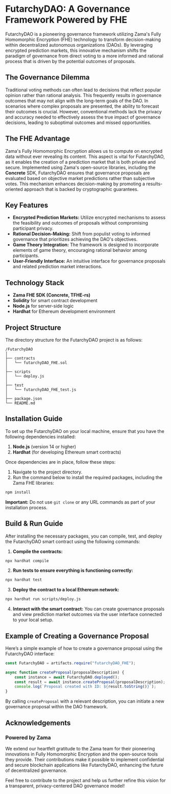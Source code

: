 
# FutarchyDAO: A Governance Framework Powered by FHE

FutarchyDAO is a pioneering governance framework utilizing Zama's Fully Homomorphic Encryption (FHE) technology to transform decision-making within decentralized autonomous organizations (DAOs). By leveraging encrypted prediction markets, this innovative mechanism shifts the paradigm of governance from direct voting to a more informed and rational process that is driven by the potential outcomes of proposals. 

## The Governance Dilemma

Traditional voting methods can often lead to decisions that reflect popular opinion rather than rational analysis. This frequently results in governance outcomes that may not align with the long-term goals of the DAO. In scenarios where complex proposals are presented, the ability to forecast their outcomes is crucial. However, conventional methods lack the privacy and accuracy needed to effectively assess the true impact of governance decisions, leading to suboptimal outcomes and missed opportunities.

## The FHE Advantage

Zama's Fully Homomorphic Encryption allows us to compute on encrypted data without ever revealing its content. This aspect is vital for FutarchyDAO, as it enables the creation of a prediction market that is both private and secure. Implemented using Zama's open-source libraries, including the **Concrete** SDK, FutarchyDAO ensures that governance proposals are evaluated based on objective market predictions rather than subjective votes. This mechanism enhances decision-making by promoting a results-oriented approach that is backed by cryptographic guarantees.

## Key Features

- **Encrypted Prediction Markets:** Utilize encrypted mechanisms to assess the feasibility and outcomes of proposals without compromising participant privacy.
- **Rational Decision-Making:** Shift from populist voting to informed governance that prioritizes achieving the DAO's objectives.
- **Game Theory Integration:** The framework is designed to incorporate elements of game theory, encouraging rational behavior among participants.
- **User-Friendly Interface:** An intuitive interface for governance proposals and related prediction market interactions.

## Technology Stack

- **Zama FHE SDK (Concrete, TFHE-rs)**
- **Solidity** for smart contract development
- **Node.js** for server-side logic
- **Hardhat** for Ethereum development environment

## Project Structure

The directory structure for the FutarchyDAO project is as follows:

```
/FutarchyDAO
│
├── contracts
│   └── futarchyDAO_FHE.sol
│
├── scripts
│   └── deploy.js
│
├── test
│   └── futarchyDAO_FHE_test.js
│
├── package.json
└── README.md
```

## Installation Guide

To set up the FutarchyDAO on your local machine, ensure that you have the following dependencies installed:

1. **Node.js** (version 14 or higher)
2. **Hardhat** (for developing Ethereum smart contracts)

Once dependencies are in place, follow these steps:

1. Navigate to the project directory.
2. Run the command below to install the required packages, including the Zama FHE libraries:

```bash
npm install
```

**Important:** Do not use `git clone` or any URL commands as part of your installation process.

## Build & Run Guide

After installing the necessary packages, you can compile, test, and deploy the FutarchyDAO smart contract using the following commands:

1. **Compile the contracts:**

```bash
npx hardhat compile
```

2. **Run tests to ensure everything is functioning correctly:**

```bash
npx hardhat test
```

3. **Deploy the contract to a local Ethereum network:**

```bash
npx hardhat run scripts/deploy.js
```

4. **Interact with the smart contract:**
   You can create governance proposals and view prediction market outcomes via the user interface connected to your local setup.

## Example of Creating a Governance Proposal

Here’s a simple example of how to create a governance proposal using the FutarchyDAO interface:

```javascript
const FutarchyDAO = artifacts.require("futarchyDAO_FHE");

async function createProposal(proposalDescription) {
    const instance = await FutarchyDAO.deployed();
    const result = await instance.createProposal(proposalDescription);
    console.log(`Proposal created with ID: ${result.toString()}`);
}
```

By calling `createProposal` with a relevant description, you can initiate a new governance proposal within the DAO framework.

## Acknowledgements

### Powered by Zama

We extend our heartfelt gratitude to the Zama team for their pioneering innovations in Fully Homomorphic Encryption and the open-source tools they provide. Their contributions make it possible to implement confidential and secure blockchain applications like FutarchyDAO, enhancing the future of decentralized governance.

Feel free to contribute to the project and help us further refine this vision for a transparent, privacy-centered DAO governance model!
```
